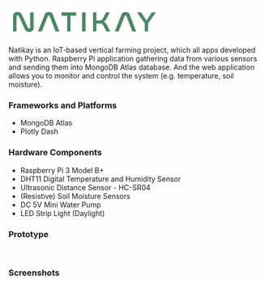 <a href="https://github.com/tolgahancepel/natikay/">
  <img height=60px src="https://github.com/tolgahancepel/natikay/blob/master/logo-colored.png"></img>
</a>

Natikay is an IoT-based vertical farming project, which all apps developed with Python. Raspberry Pi application gathering data from various sensors and sending them into MongoDB Atlas database. And the web application allows you to monitor and control the system (e.g. temperature, soil moisture).

### Frameworks and Platforms
- MongoDB Atlas
- Plotly Dash

### Hardware Components
- Raspberry Pi 3 Model B+
- DHT11 Digital Temperature and Humidity Sensor
- Ultrasonic Distance Sensor - HC-SR04
- (Resistive) Soil Moisture Sensors
- DC 5V Mini Water Pump
- LED Strip Light (Daylight)

### Prototype

<a>
  <img height=60px src=""></img>
</a>

### Screenshots

<a>
  <img height=60px src=""></img>
</a>
